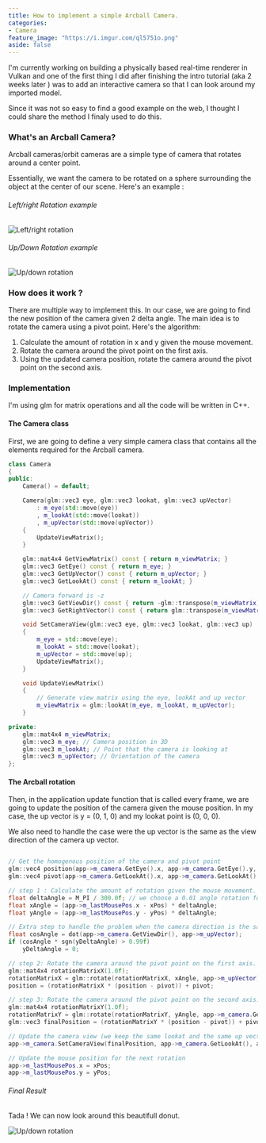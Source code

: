 ```yaml
---
title: How to implement a simple Arcball Camera.
categories:
- Camera
feature_image: "https://i.imgur.com/ql5751o.png"
aside: false
---
```


I'm currently working on building a physically based real-time renderer in Vulkan and one of the first thing I did after finishing the intro tutorial (aka 2 weeks later ) was to add an interactive camera so that I can look around my imported model. 

Since it was not so easy to find a good example on the web, I thought I could share the method I finaly used to do this.

### What's an Arcball Camera?

Arcball cameras/orbit cameras are a simple type of camera that rotates around a center point. 

Essentially, we want the camera to be rotated on a sphere surrounding the object at the center of our scene.
Here's an example : 

###### Left/right Rotation example
![Left/right rotation](https://media.giphy.com/media/fsnKctjdBVQWo0pXLy/giphy.gif)  

###### Up/Down Rotation example
![Up/down rotation](https://media.giphy.com/media/YSZbmrRYLQhhFJ6kdP/giphy.gif)  

### How does it work ?
There are multiple way to implement this. In our case, we are going to find the new position of the camera given 2 delta angle. The main idea is to rotate the camera using a pivot point. Here's the algorithm:

1. Calculate the amount of rotation in x and y given the mouse movement.
2. Rotate the camera around the pivot point on the first axis.
3. Using the updated camera position, rotate the camera around the pivot point on the second axis.

### Implementation
I'm using glm for matrix operations and all the code will be written in C++.

#### The Camera class
First, we are going to define a very simple camera class that contains all the elements required for the Arcball camera.

```cpp
class Camera
{
public:
	Camera() = default;

	Camera(glm::vec3 eye, glm::vec3 lookat, glm::vec3 upVector)
		: m_eye(std::move(eye))
		, m_lookAt(std::move(lookat))
		, m_upVector(std::move(upVector))
	{
		UpdateViewMatrix();
	}

    glm::mat4x4 GetViewMatrix() const { return m_viewMatrix; }
    glm::vec3 GetEye() const { return m_eye; }
    glm::vec3 GetUpVector() const { return m_upVector; }
    glm::vec3 GetLookAt() const { return m_lookAt; }

    // Camera forward is -z
    glm::vec3 GetViewDir() const { return -glm::transpose(m_viewMatrix)[2]; }
    glm::vec3 GetRightVector() const { return glm::transpose(m_viewMatrix)[0]; }

    void SetCameraView(glm::vec3 eye, glm::vec3 lookat, glm::vec3 up)
    {
        m_eye = std::move(eye);
        m_lookAt = std::move(lookat);
        m_upVector = std::move(up);
        UpdateViewMatrix();
    }

    void UpdateViewMatrix()
    {
        // Generate view matrix using the eye, lookAt and up vector
        m_viewMatrix = glm::lookAt(m_eye, m_lookAt, m_upVector);
    }

private:
    glm::mat4x4 m_viewMatrix;
    glm::vec3 m_eye; // Camera position in 3D
    glm::vec3 m_lookAt; // Point that the camera is looking at
    glm::vec3 m_upVector; // Orientation of the camera
};
```
#### The Arcball rotation
Then, in the application update function that is called every frame, we are going to update the position of the camera given the mouse position.
In my case, the up vector is y = (0, 1, 0) and my lookat point is (0, 0, 0).

We also need to handle the case were the up vector is the same as the view direction of the camera up vector.

```cpp

// Get the homogenous position of the camera and pivot point
glm::vec4 position(app->m_camera.GetEye().x, app->m_camera.GetEye().y, app->m_camera.GetEye().z, 1);
glm::vec4 pivot(app->m_camera.GetLookAt().x, app->m_camera.GetLookAt().y, app->m_camera.GetLookAt().z, 1);

// step 1 : Calculate the amount of rotation given the mouse movement.
float deltaAngle = M_PI / 300.0f; // we choose a 0.01 angle rotation for every pixel
float xAngle = (app->m_lastMousePos.x - xPos) * deltaAngle;
float yAngle = (app->m_lastMousePos.y - yPos) * deltaAngle;

// Extra step to handle the problem when the camera direction is the same as the up vector
float cosAngle = dot(app->m_camera.GetViewDir(), app->m_upVector);
if (cosAngle * sgn(yDeltaAngle) > 0.99f)
    yDeltaAngle = 0;

// step 2: Rotate the camera around the pivot point on the first axis.
glm::mat4x4 rotationMatrixX(1.0f);
rotationMatrixX = glm::rotate(rotationMatrixX, xAngle, app->m_upVector);
position = (rotationMatrixX * (position - pivot)) + pivot;

// step 3: Rotate the camera around the pivot point on the second axis.
glm::mat4x4 rotationMatrixY(1.0f);
rotationMatrixY = glm::rotate(rotationMatrixY, yAngle, app->m_camera.GetRightVector());
glm::vec3 finalPosition = (rotationMatrixY * (position - pivot)) + pivot;

// Update the camera view (we keep the same lookat and the same up vector)
app->m_camera.SetCameraView(finalPosition, app->m_camera.GetLookAt(), app->m_upVector);

// Update the mouse position for the next rotation
app->m_lastMousePos.x = xPos; 
app->m_lastMousePos.y = yPos;
```

###### Final Result
Tada ! We can now look around this beautifull donut.

![Up/down rotation](https://media.giphy.com/media/d5qxZaaafL61c40Snm/giphy.gif)  

<!-- more -->
